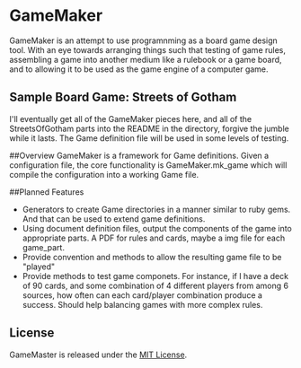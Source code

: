 # GameMaker
GameMaker is an attempt to use programnming as a board game design tool.
With an eye towards arranging things such that testing of game rules,
assembling a game into another medium like a rulebook or a game board,
and to allowing it to be used as the game engine of a computer game.

## Sample Board Game:  Streets of Gotham
I'll eventually get all of the GameMaker pieces here,
and all of the StreetsOfGotham parts into the README in the directory,
forgive the jumble while it lasts.  The Game definition file will be used in
some levels of testing.

##Overview
GameMaker is a framework for Game definitions.  Given a configuration file,
the core functionality is GameMaker.mk_game which will compile the
configuration into a working Game file.

##Planned Features
* Generators to create Game directories in a manner similar to ruby gems. And
 that can be used to extend game definitions.
* Using document definition files, output the components of the game into
appropriate parts.  A PDF for rules and cards, maybe a img file for each
game_part.
* Provide convention and methods to allow the resulting game file to be
"played"
* Provide methods to test game componets.  For instance,
if I have a deck of 90 cards, and some combination of 4 different players
from among 6 sources, how often can each card/player combination produce a
success.  Should help balancing games with more complex rules.

## License
GameMaster is released under the [MIT License](http://www.opensource.org/licenses/MIT).
